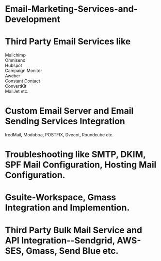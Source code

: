 # Email-Marketing-Services-and-Development
# Third Party Email Services like 
Mailchimp 				
Omnisend 				
Hubspot 				
Campaign Monitor 				
Aweber 				
Constant Contact 				
ConvertKit 				
MailJet 
etc.
# Custom Email Server and Email Sending Services Integration
IredMail, Modoboa, POSTFIX, Dvecot, Roundcube etc.
# Troubleshooting like SMTP, DKIM, SPF Mail Configuration, Hosting Mail Configuration.
# Gsuite-Workspace, Gmass Integration and Implemention.
# Third Party Bulk Mail Service and API Integration--Sendgrid, AWS-SES, Gmass, Send Blue etc.
